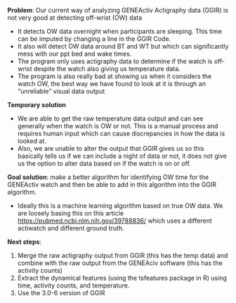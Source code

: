 **Problem**: Our current way of analyzing GENEActiv Actigraphy data (GGIR) is not very good at detecting off-wrist (OW) data
- It detects OW data overnight when participants are sleeping. This time can be imputed by changing a line in the GGIR Code. 
- It also will detect OW data around BT and WT but which can significantly mess with our ppt bed and wake times. 
- The program only uses actigraphy data to determine if the watch is off-wrist despite the watch also giving us temperature data. 
- The program is also really bad at showing us when it considers the watch OW, the best way we have found to look at it is through an “unreliable” visual data output

**Temporary solution**
- We are able to get the raw temperature data output and can see generally when the watch is OW or not. This is a manual process and requires human input which can cause discrepancies in how the data is looked at. 
- Also, we are unable to alter the output that GGIR gives us so this basically tells us if we can include a night of data or not, it does not give us the option to alter data based on if the watch is on or off. 

**Goal solution**: make a better algorithm for identifying OW time for the GENEActiv watch and then be able to add in this algorithm into the GGIR algorithm. 
- Ideally this is a machine learning algorithm based on true OW data. We are loosely basing this on this article https://pubmed.ncbi.nlm.nih.gov/39788836/ which uses a different actiwatch and different ground truth. 

**Next steps**:
1. Merge the raw actigraphy output from GGIR (this has the temp data) and combine with the raw output from the GENEAciv software (this has the activity counts)
2.	Extract the dynamical features (using the tsfeatures package in R) using time, activity counts, and temperature. 
3.	Use the 3.0-6 version of GGIR
